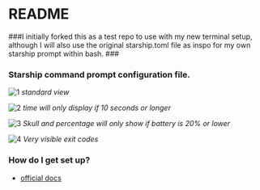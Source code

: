 # README #

###I initially forked this as a test repo to use with my new terminal setup, although I will also use the original starship.toml file as inspo for my own starship prompt within bash. ###

### Starship command prompt configuration file. ###

![1](https://user-images.githubusercontent.com/75028000/101291114-2026a300-380f-11eb-9bf4-04f39b75ba04.jpg)
*standard view*

![2](https://user-images.githubusercontent.com/75028000/101291185-814e7680-380f-11eb-859e-57cd22e11b15.jpg)
*time will only display if 10 seconds or longer*

![3](https://user-images.githubusercontent.com/75028000/101291224-d2f70100-380f-11eb-8ad5-a5df8601a7c8.jpg)
*Skull and percentage will only show if battery is 20% or lower*

![ 4](https://user-images.githubusercontent.com/75028000/101291263-2bc69980-3810-11eb-83d4-7a1a917e13aa.jpg)
*Very visible exit codes*

### How do I get set up? ###

* [official docs](https://starship.rs/guide/#%F0%9F%9A%80-installation)

